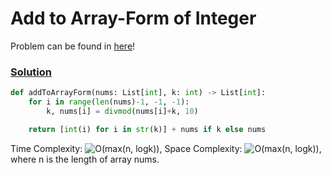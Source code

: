 # Add to Array-Form of Integer

Problem can be found in [here](https://leetcode.com/problems/add-to-array-form-of-integer/)!

### [Solution](/Array/989-AddtoArray-FormofInteger//solution.py)

```python
def addToArrayForm(nums: List[int], k: int) -> List[int]:
    for i in range(len(nums)-1, -1, -1):
        k, nums[i] = divmod(nums[i]+k, 10)

    return [int(i) for i in str(k)] + nums if k else nums
```

Time Complexity: ![O(max(n, logk))](<https://latex.codecogs.com/svg.image?%5Cinline&space;O(max(n,%20logk))>), Space Complexity: ![O(max(n, logk))](<https://latex.codecogs.com/svg.image?%5Cinline&space;O(max(n,%20logk))>), where n is the length of array nums.
